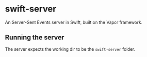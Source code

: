 # swift-server

An Server-Sent Events server in Swift, built on the Vapor framework.

## Running the server

The server expects the working dir to be the `swift-server` folder.
